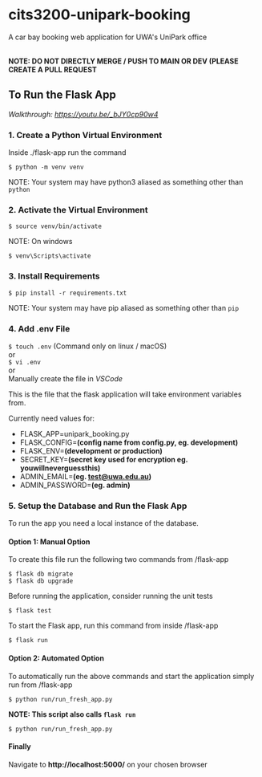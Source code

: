 # cits3200-unipark-booking
A car bay booking web application for UWA's UniPark office
<br><br>

**NOTE: DO NOT DIRECTLY MERGE / PUSH TO MAIN OR DEV (PLEASE CREATE A PULL REQUEST**

## To Run the Flask App
*Walkthrough: https://youtu.be/_bJY0cp90w4*

### 1. Create a Python Virtual Environment
Inside ./flask-app run the command

`$ python -m venv venv`

NOTE: Your system may have python3 aliased as something other than `python`

### 2. Activate the Virtual Environment
`$ source venv/bin/activate`

NOTE: On windows

`$ venv\Scripts\activate`

### 3. Install Requirements
`$ pip install -r requirements.txt`

NOTE: Your system may have pip aliased as something other than `pip`

### 4. Add .env File
`$ touch .env` (Command only on linux / macOS)<br>
or<br>
`$ vi .env`<br>
or<br>
Manually create the file in *VSCode*

This is the file that the flask application will take environment variables from.

Currently need values for:
- FLASK_APP=unipark_booking.py
- FLASK_CONFIG=**(config name from config.py, eg. development)**
- FLASK_ENV=**(development or production)**
- SECRET_KEY=**(secret key used for encryption eg. youwillneverguessthis)**
- ADMIN_EMAIL=**(eg. test@uwa.edu.au)**
- ADMIN_PASSWORD=**(eg. admin)**

### 5. Setup the Database and Run the Flask App
To run the app you need a local instance of the database. 

#### Option 1: Manual Option
To create this file run the following two commands from /flask-app

`$ flask db migrate`  
`$ flask db upgrade`  

Before running the application, consider running the unit tests

`$ flask test`

To start the Flask app, run this command from inside /flask-app

`$ flask run`

#### Option 2: Automated Option
To automatically run the above commands and start the application simply run from /flask-app

`$ python run/run_fresh_app.py`

**NOTE: This script also calls `flask run`**

`$ python run/run_fresh_app.py`


#### Finally
Navigate to **http://localhost:5000/** on your chosen browser
